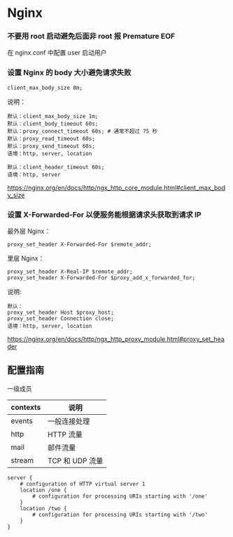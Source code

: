 # Nginx

### 不要用 root 启动避免后面非 root 报 Premature EOF

在 nginx.conf 中配置 user 启动用户

### 设置 Nginx 的 body 大小避免请求失败
```
client_max_body_size 8m;
```
说明：
```
默认：client_max_body_size 1m;
默认：client_body_timeout 60s;
默认：proxy_connect_timeout 60s; # 通常不超过 75 秒
默认：proxy_read_timeout 60s;
默认：proxy_send_timeout 60s;
语境：http, server, location

默认：client_header_timeout 60s;
语境：http, server
```
https://nginx.org/en/docs/http/ngx_http_core_module.html#client_max_body_size

### 设置 X-Forwarded-For 以便服务能根据请求头获取到请求 IP

最外层 Nginx：
```
proxy_set_header X-Forwarded-For $remote_addr;
```
里层 Nginx：
```
proxy_set_header X-Real-IP $remote_addr;
proxy_set_header X-Forwarded-For $proxy_add_x_forwarded_for;
```
说明:
```
默认：
proxy_set_header Host $proxy_host;
proxy_set_header Connection close;
语境：http, server, location
```

https://nginx.org/en/docs/http/ngx_http_proxy_module.html#proxy_set_header

## 配置指南

一级成员

contexts | 说明
---      | ---
events   | 一般连接处理
http     | HTTP 流量
mail     | 邮件流量
stream   | TCP 和 UDP 流量

    server {
        # configuration of HTTP virtual server 1       
        location /one {
            # configuration for processing URIs starting with '/one'
        }
        location /two {
            # configuration for processing URIs starting with '/two'
        }
    }

